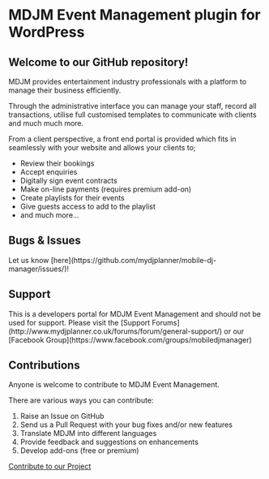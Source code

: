 <h1>MDJM Event Management plugin for WordPress</h1>

<h2>Welcome to our GitHub repository!</h2>

MDJM provides entertainment industry professionals with a platform to manage their business efficiently.

Through the administrative interface you can manage your staff, record all transactions, utilise full customised templates to communicate with clients and much much more.

From a client perspective, a front end portal is provided which fits in seamlessly with your website and allows your clients to;

* Review their bookings
* Accept enquiries
* Digitally sign event contracts
* Make on-line payments (requires premium add-on)
* Create playlists for their events
* Give guests access to add to the playlist
* and much more...

<h2>Bugs & Issues</h2>
Let us know [here](https://github.com/mydjplanner/mobile-dj-manager/issues/)!

<h2>Support</h2>
This is a developers portal for MDJM Event Management and should not be used for support. Please visit the [Support Forums](http://www.mydjplanner.co.uk/forums/forum/general-support/) or our [Facebook Group](https://www.facebook.com/groups/mobiledjmanager)

<h2>Contributions</h2>

Anyone is welcome to contribute to MDJM Event Management.

There are various ways you can contribute:

1. Raise an Issue on GitHub
1. Send us a Pull Request with your bug fixes and/or new features
1. Translate MDJM into different languages
1. Provide feedback and suggestions on enhancements
1. Develop add-ons (free or premium)

[Contribute to our Project](http://mdjm.co.uk/support/get-involved/)